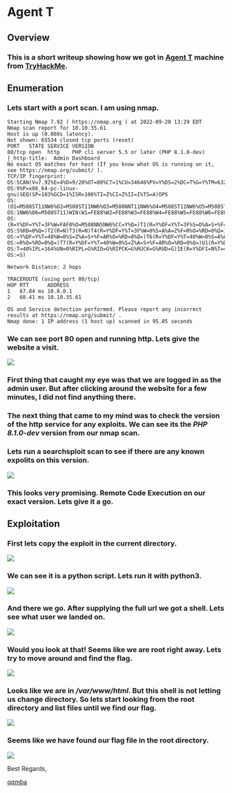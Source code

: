 # Agent T

## Overview

### This is a short writeup showing how we got in [Agent T](https://tryhackme.com/room/agentt) machine from [TryHackMe](https://tryhackme.com/).

## Enumeration

### Lets start with a port scan. I am using nmap.

```nmap
Starting Nmap 7.92 ( https://nmap.org ) at 2022-09-20 13:29 EDT
Nmap scan report for 10.10.35.61
Host is up (0.069s latency).
Not shown: 65534 closed tcp ports (reset)
PORT   STATE SERVICE VERSION
80/tcp open  http    PHP cli server 5.5 or later (PHP 8.1.0-dev)
|_http-title:  Admin Dashboard
No exact OS matches for host (If you know what OS is running on it, see https://nmap.org/submit/ ).
TCP/IP fingerprint:
OS:SCAN(V=7.92%E=4%D=9/20%OT=80%CT=1%CU=34646%PV=Y%DS=2%DC=T%G=Y%TM=6329F8D
OS:9%P=x86_64-pc-linux-gnu)SEQ(SP=103%GCD=1%ISR=106%TI=Z%CI=Z%II=I%TS=A)OPS
OS:(O1=M508ST11NW6%O2=M508ST11NW6%O3=M508NNT11NW6%O4=M508ST11NW6%O5=M508ST1
OS:1NW6%O6=M508ST11)WIN(W1=FE88%W2=FE88%W3=FE88%W4=FE88%W5=FE88%W6=FE88)ECN
OS:(R=Y%DF=Y%T=3F%W=FAF0%O=M508NNSNW6%CC=Y%Q=)T1(R=Y%DF=Y%T=3F%S=O%A=S+%F=A
OS:S%RD=0%Q=)T2(R=N)T3(R=N)T4(R=Y%DF=Y%T=3F%W=0%S=A%A=Z%F=R%O=%RD=0%Q=)T5(R
OS:=Y%DF=Y%T=40%W=0%S=Z%A=S+%F=AR%O=%RD=0%Q=)T6(R=Y%DF=Y%T=40%W=0%S=A%A=Z%F
OS:=R%O=%RD=0%Q=)T7(R=Y%DF=Y%T=40%W=0%S=Z%A=S+%F=AR%O=%RD=0%Q=)U1(R=Y%DF=N%
OS:T=40%IPL=164%UN=0%RIPL=G%RID=G%RIPCK=G%RUCK=G%RUD=G)IE(R=Y%DFI=N%T=40%CD
OS:=S)

Network Distance: 2 hops

TRACEROUTE (using port 80/tcp)
HOP RTT      ADDRESS
1   67.84 ms 10.8.0.1
2   68.41 ms 10.10.35.61

OS and Service detection performed. Please report any incorrect results at https://nmap.org/submit/ .
Nmap done: 1 IP address (1 host up) scanned in 95.05 seconds
```

### We can see port 80 open and running http. Lets give the website a visit.
![](website.png)

### First thing that caught my eye was that we are logged in as the admin user. But after clicking around the website for a few minutes, I did not find anything there. 

### The next thing that came to my mind was to check the version of the http service for any exploits. We can see its the _PHP 8.1.0-dev_ version from our nmap scan. 

### Lets run a searchsploit scan to see if there are any known expolits on this version.

![](searchsploit.png)

### This looks very promising. Remote Code Execution on our exact version. Lets give it a go.

## Exploitation

### First lets copy the exploit in the current directory.

![](searchsploit_copy.png)

### We can see it is a python script. Lets run it with __python3__.

![](shell.png)

### And there we go. After supplying the full url we got a shell. Lets see what user we landed on.

![](root.png)

### Would you look at that! Seems like we are root right away. Lets try to move around and find the flag.

![](pwd.png)

### Looks like we are in _/var/www/html_. But this shell is not letting us change directory. So lets start looking from the root directory and list files until we find our flag.

![](rootdir.png)

### Seems like we have found our flag file in the root directory.

![](flag.png)

Best Regards, 

[qqmba](https://tryhackme.com/p/qqmba)


